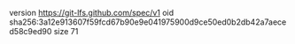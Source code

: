 version https://git-lfs.github.com/spec/v1
oid sha256:3a12e913607f59fcd67b90e9e041975900d9ce50ed0b2db42a7aeced58c9ed90
size 71
